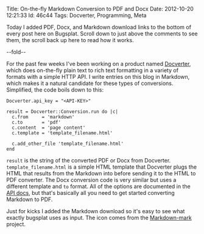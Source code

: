 Title: On-the-fly Markdown Conversion to PDF and Docx
Date:  2012-10-20 12:21:33
Id:    46c44
Tags:  Docverter, Programming, Meta

Today I added PDF, Docx, and Markdown download links to the bottom of every post here on Bugsplat.
Scroll down to just above the comments to see them, the scroll back up here to read how it works.

--fold--

For the past few weeks I've been working on a product named [Docverter][], which does on-the-fly
plain text to rich text formatting in a variety of formats with a simple HTTP API. I write entries
on this blog in Markdown, which makes it a natural candidate for these types of conversions. Simplified,
the code boils down to this:

```
Docverter.api_key = "<API-KEY>"

result = Docverter::Conversion.run do |c|
  c.from     = 'markdown'
  c.to       = 'pdf'
  c.content  = 'page content'
  c.template = 'template_filename.html'

  c.add_other_file 'template_filename.html'
end
```

`result` is the string of the converted PDF or Docx from Docverter. `template_filename.html` is a simple HTML
template that Docverter plugs the HTML that results from the Markdown into before sending it to the HTML to PDF
converter. The Docx conversion code is very similar but uses a different template and `to` format. All of the options
are documented in the [API docs][], but that's basically all you need to get started converting Markdown to PDF.

Just for kicks I added the Markdown download so it's easy to see what exactly bugsplat uses as input. The icon comes
from the [Markdown-mark][] project.

[Docverter]: http://www.docverter.com
[API docs]: http://www.docverter.com/api.html
[Markdown-mark]: https://github.com/dcurtis/markdown-mark
